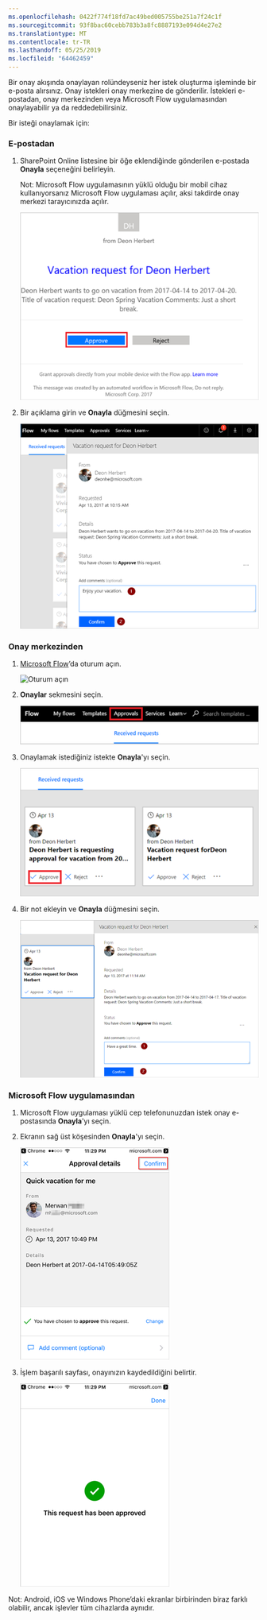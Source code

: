 ```yaml
---
ms.openlocfilehash: 0422f774f18fd7ac49bed005755be251a7f24c1f
ms.sourcegitcommit: 93f8bac60cebb783b3a8fc8887193e094d4e27e2
ms.translationtype: MT
ms.contentlocale: tr-TR
ms.lasthandoff: 05/25/2019
ms.locfileid: "64462459"
---
```

Bir onay akışında onaylayan rolündeyseniz her istek oluşturma işleminde bir e-posta alırsınız. Onay istekleri onay merkezine de gönderilir. İstekleri e-postadan, onay merkezinden veya Microsoft Flow uygulamasından onaylayabilir ya da reddedebilirsiniz.

Bir isteği onaylamak için:

### <a name="from-email"></a>E-postadan
1. SharePoint Online listesine bir öğe eklendiğinde gönderilen e-postada **Onayla** seçeneğini belirleyin.
   
     Not: Microsoft Flow uygulamasının yüklü olduğu bir mobil cihaz kullanıyorsanız Microsoft Flow uygulaması açılır, aksi takdirde onay merkezi tarayıcınızda açılır.
   
    ![İstek e-postası](media/modern-approvals/email-approval-request.png)
2. Bir açıklama girin ve **Onayla** düğmesini seçin.
   
    ![Açıklama girin](media/modern-approvals/request-in-approval-center.png)

### <a name="from-the-approvals-center"></a>Onay merkezinden
1. [Microsoft Flow](https://flow.microsoft.com)’da oturum açın.
   
    ![Oturum açın](media/modern-approvals/sign-in.png)
2. **Onaylar** sekmesini seçin.
   
    ![Boş akış oluştur](media/modern-approvals/approvals-tab.png)
3. Onaylamak istediğiniz istekte **Onayla**'yı seçin.
   
    ![Boş akış oluştur](media/modern-approvals/approvals-cards.png)
4. Bir not ekleyin ve **Onayla** düğmesini seçin.
   
    ![Not ekleyin ve onaylayın](media/modern-approvals/approval-selection-card.png)

### <a name="from-the-microsoft-flow-app"></a>Microsoft Flow uygulamasından
1. Microsoft Flow uygulaması yüklü cep telefonunuzdan istek onay e-postasında **Onayla**'yı seçin.
2. Ekranın sağ üst köşesinden **Onayla**'yı seçin.
   
    ![Onayla seçeneğini belirleyin](media/modern-approvals/mobile-approval.png)
3. İşlem başarılı sayfası, onayınızın kaydedildiğini belirtir.
   
    ![İşlem başarılı sayfası](media/modern-approvals/mobile-approval-confirmation.png)

Not: Android, iOS ve Windows Phone’daki ekranlar birbirinden biraz farklı olabilir, ancak işlevler tüm cihazlarda aynıdır.

